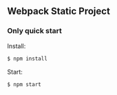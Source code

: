 Webpack Static Project
---

### Only quick start #

Install:

```sh
$ npm install
```
Start:

```sh
$ npm start
```